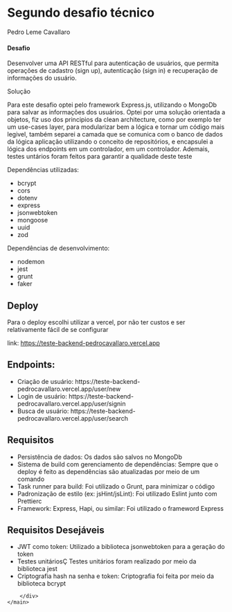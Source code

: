 <body>
    <main>
        <h1>Segundo desafio técnico</h1>
        <p>Pedro Leme Cavallaro</p>
        <h4>Desafio</h4>
        <p>
            Desenvolver uma API RESTful para autenticação de usuários, que
            permita operações de cadastro (sign up), autenticação (sign in) e
            recuperação de informações do usuário.
        </p>
        <p>Solução</p>
        <p>
            Para este desafio optei pelo framework Express.js, utilizando o
            MongoDb para salvar as informações dos usuários. Optei por uma
            solução orientada a objetos, fiz uso dos principios da clean
            architecture, como por exemplo ter um use-cases layer, para
            modularizar bem a lógica e tornar um código mais legivel, também
            separei a camada que se comunica com o banco de dados da lógica
            aplicação utilizando o conceito de repositórios, e encapsulei a
            lógica dos endpoints em um controlador, em um controlador. Ademais,
            testes untários foram feitos para garantir a qualidade deste teste
        </p>
        <div>
            <p>Dependências utilizadas:</p>
            <ul>
                <li>bcrypt</li>
                <li>cors</li>
                <li>dotenv</li>
                <li>express</li>
                <li>jsonwebtoken</li>
                <li>mongoose</li>
                <li>uuid</li>
                <li>zod</li>
            </ul>
            <p>Dependências de desenvolvimento:</p>
            <ul>
                <li>nodemon</li>
                <li>jest</li>
                <li>grunt</li>
                <li>faker</li>
            </ul>
        </div>
        <div>
            <h2>Deploy</h2>
            <p>Para o deploy escolhi utilizar a vercel, por não ter custos e ser relativamente fácil de se configurar</p>
            <p>link: <a href="https://teste-backend-pedrocavallaro.vercel.app">https://teste-backend-pedrocavallaro.vercel.app</a></p>
            <h2>Endpoints:</h2>
            <ul>
                <li>Criação de usuário: https://teste-backend-pedrocavallaro.vercel.app/user/new</li>
                <li>Login de usuário: https://teste-backend-pedrocavallaro.vercel.app/user/signin</li>
                <li>Busca de usuário: https://teste-backend-pedrocavallaro.vercel.app/user/search</li>
            </ul>
        </div>
        <div>
            <div>
                <h2>Requisitos</h2>
                <ul>
                    <li>Persistência de dados: Os dados são salvos no MongoDb </li>
                    <li>Sistema de build com gerenciamento de dependências: Sempre que o deploy é feito as dependências são atualizadas por meio de um comando </li>
                    <li>Task runner para build: Foi utilizado o Grunt, para minimizar o código</li>
                    <li>Padronização de estilo (ex: jsHint/jsLint): Foi utilizado Eslint junto com Prettierc</li>
                    <li>Framework: Express, Hapi, ou similar: Foi utilizado o frameword Express</li>
                </ul>
            </div>
            <div>
                <h2>Requisitos Desejáveis</h2>
                <ul>
                    <li>
                        JWT como token: Utilizado a biblioteca jsonwebtoken para a geração do token
                    </li>
                    <li>
                         Testes unitáriosÇ Testes unitários foram realizado por meio da biblioteca jest
                    </li>
                    <li>Criptografia hash na senha e token: Criptografia foi feita por meio da biblioteca bcrypt</li>
                </ul>
            </div>

        </div>
    </main>

</body>
